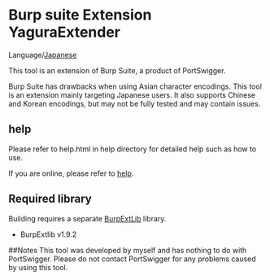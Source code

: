 Burp suite Extension YaguraExtender
=============

Language/[Japanese](https://github.com/raise-isayan/YaguraExtender/blob/master/Readme-ja.md)

This tool is an extension of Burp Suite, a product of PortSwigger.

Burp Suite has drawbacks when using Asian character encodings.
This tool is an extension mainly targeting Japanese users.
It also supports Chinese and Korean encodings, but may not be fully tested and may contain issues.

## help

Please refer to help.html in help directory for detailed help such as how to use.

If you are online, please refer to [help](https://github.com/raise-isayan/YaguraExtender/blob/master/src/main/help/help.adoc).

## Required library
Building requires a separate [BurpExtLib](https://github.com/raise-isayan/BurpExtLib) library.
* BurpExtlib v1.9.2

##Notes
This tool was developed by myself and has nothing to do with PortSwigger. Please do not contact PortSwigger for any problems caused by using this tool.

